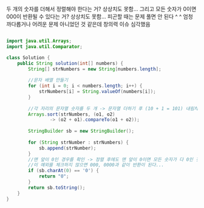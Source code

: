 두 개의 숫자를 더해서 정렬해야 한다는 거? 상상치도 못함...
그리고 모든 숫자가 0이면 000이 반환될 수 있다는 거? 상상치도 못함...
피곤할 때는 문제 풀면 안 된다 ^ ^ 
엄청 까다롭거나 어려운 문제 아니었던 것 같은데 창의력 이슈 심각했음

```java

import java.util.Arrays;
import java.util.Comparator;

class Solution {
    public String solution(int[] numbers) {
        String[] strNumbers = new String[numbers.length];
        
        //문자 배열 만들기
        for (int i = 0; i < numbers.length; i++) {
            strNumbers[i] = String.valueOf(numbers[i]);
        }
        
        //각 자리의 문자열 숫자를 두 개 -> 문자열 더하기 후 (10 + 1 = 101) 내림차순 정렬
        Arrays.sort(strNumbers, (o1, o2)
                -> (o2 + o1).compareTo(o1 + o2));
        
        StringBuilder sb = new StringBuilder();
        
        for (String strNumber : strNumbers) {
            sb.append(strNumber);
        }
        //맨 앞이 0인 경우를 확인 -> 정렬 후에도 맨 앞이 0이면 모든 숫자가 다 0인 것
        //이 예외를 체크하지 않으면 000, 0000과 같이 반환이 된다...
        if (sb.charAt(0) == '0') {
            return "0";
        }
        return sb.toString();
    }
}
 ```